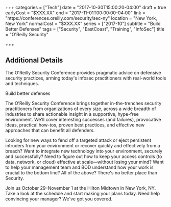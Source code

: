 +++
categories = ["Tech"]
date = "2017-10-30T15:00:20-04:00"
draft = true
earlyCost = "$XXX.XX"
end = "2017-11-01T00:00:00-04:00"
link = "https://conferences.oreilly.com/security/sec-ny"
location = "New York, New York"
normalCost = "$XXX.XX"
series = ["2017-10"]
subtitle = "Build Better Defenses"
tags = ["Security", "EastCoast", "Training", "InfoSec"]
title = "O'Reilly Security"

+++
<!--more-->

## Additional Details

The O'Reilly Security Conference provides pragmatic advice on defensive security practices, arming today's infosec practitioners with real-world tools and techniques.

Build better defenses

The O’Reilly Security Conference brings together in-the-trenches security practitioners from organizations of every size, across a wide breadth of industries to share actionable insight in a supportive, hype-free environment. We'll cover interesting successes (and failures), provocative ideas, practical how-tos, proven best practices, and effective new approaches that can benefit all defenders.

Looking for new ways to fend off a targeted attack or eject persistent intruders from your environment or recover quickly and effectively from a breach? Want to integrate new technology into your environment, securely and successfully? Need to figure out how to keep your access controls (to data, network, or cloud) effective at scale—without losing your mind? Want to help your management team and BOD understand how your work is crucial to the bottom line? All of the above? There's no better place than Security.

Join us October 29–November 1 at the Hilton Midtown in New York, NY. Take a look at the schedule and start making your plans today. Need help convincing your manager? We've got you covered.